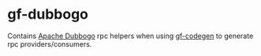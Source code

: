 # gf-dubbogo
Contains [Apache Dubbogo](https://github.com/apache/dubbo-go) rpc helpers when using [gf-codegen](https://github.com/WesleyWu/gf-codegen) to generate rpc providers/consumers.

